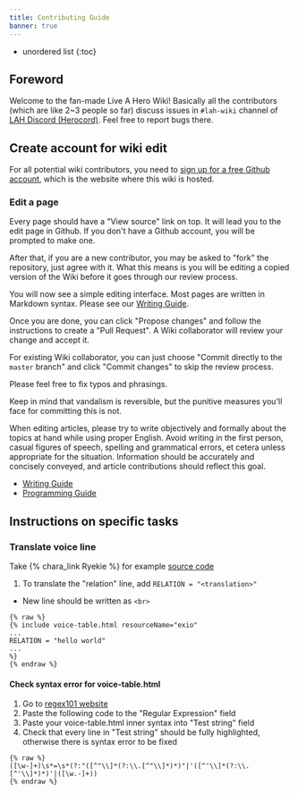 ```yaml
---
title: Contributing Guide
banner: true
---
```


* unordered list
{:toc}

## Foreword

Welcome to the fan-made Live A Hero Wiki! Basically all the contributors (which are like 2~3 people so far) discuss issues in `#lah-wiki` channel of [LAH Discord (Herocord)](https://discord.gg/zpc7PCk). Feel free to report bugs there.

## Create account for wiki edit

For all potential wiki contributors, you need to [sign up for a free Github account](https://github.com/join), which is the website where this wiki is hosted.

### Edit a page

Every page should have a "View source" link on top. It will lead you to the edit page in Github. If you don't have a Github account, you will be prompted to make one.

After that, if you are a new contributor, you may be asked to "fork" the repository, just agree with it. What this means is you will be editing a copied version of the Wiki before it goes through our review process.

You will now see a simple editing interface. Most pages are written in Markdown syntax. Please see our [Writing Guide](/contributing/writing/).

Once you are done, you can click "Propose changes" and follow the instructions to create a "Pull Request". A Wiki collaborator will review your change and accept it.

For existing Wiki collaborator, you can just choose "Commit directly to the `master` branch" and click "Commit changes" to skip the review process.

Please feel free to fix typos and phrasings.

Keep in mind that vandalism is reversible, but the punitive measures you'll face for committing this is not.

When editing articles, please try to write objectively and formally about the topics at hand while using proper English. Avoid writing in the first person, casual figures of speech, spelling and grammatical errors, et cetera unless appropriate for the situation. Information should be accurately and concisely conveyed, and article contributions should reflect this goal.

- [Writing Guide](/contributing/writing/)
- [Programming Guide](/contributing/programming/)

## Instructions on specific tasks

### Translate voice line

Take {% chara_link Ryekie %} for example [source code](https://github.com/liveahero-wiki/liveahero-wiki.github.io/blob/master/_charas/ryekie.md)

1. To translate the "relation" line, add `RELATION = "<translation>"`
  - New line should be written as `<br>`

```
{% raw %}
{% include voice-table.html resourceName="exio"
...
RELATION = "hello world"
...
%}
{% endraw %}
```

#### Check syntax error for voice-table.html

1. Go to [regex101 website](https://regex101.com/)
1. Paste the following code to the "Regular Expression" field
1. Paste your voice-table.html inner syntax into "Test string" field
1. Check that every line in "Test string" should be fully highlighted, otherwise there is syntax error to be fixed

```
{% raw %}
([\w-]+)\s*=\s*(?:"([^"\\]*(?:\\.[^"\\]*)*)"|'([^'\\]*(?:\\.[^'\\]*)*)'|([\w.-]+))
{% endraw %}
```

<!--### Translate skill name

Take {% chara_link Exio|h1 %} hero S1 skill for example:

1. Hover your mouse cursor over the skill name, you will see the skill id (an integer)
  - In this example, it is `1035101`
1. Go to [`_data/wiki/SkillNameTranslation.yml``](https://github.com/liveahero-wiki/liveahero-wiki.github.io/blob/master/_data/wiki/SkillNameTranslation.yml)
1. Add a new skill name translation like `1035101: "<new skill name>"`

### Fix auto-generated skill description

TODO

### Manually override a skill description

When the auto generated version is too long and simplifying by code is nearly impossible, we just override the description with a hand-written one

Take {% chara_link Exio|h1 %} hero S1 skill for example:

1. Hover your mouse cursor over the skill name, you will see the skill id (an integer)
  - In this example, it is `1035101`
1. Go to [`_data/wiki/SkillManualOverride.yml``](https://github.com/liveahero-wiki/liveahero-wiki.github.io/blob/master/_data/wiki/SkillManualOverride.yml)
1. Add a new hand-written skill description like `1035101: "<new skill description>"`
  - New line should be written as `<br>`
  - Double quote needs to be written as `\"`
-->
<!--

### Create page for new Hero `/charas/:name/`

1. Under `_charas/` directory, [create a new `name.md` file](https://github.com/liveahero-wiki/liveahero-wiki.github.io/new/master/_charas).  See [Hero file name convention](#hero-file-name-convention).
2. Copy the content of [akashi's page](https://raw.githubusercontent.com/liveahero-wiki/liveahero-wiki.github.io/master/_charas/akashi.md) into this file and edit accordingly.

#### Hero file name convention

- `name` should be lowercase of English name in official trailer.
- For single-word English name like `Akashi`, file name will be `akashi.md`
- For multi-word English name like `Polaris Mask`, replace whitespace with underscore (`_`), so it becomes `polaris_mask.md`.
- For name with `&` like `Kouki & Sirius`, replace `&` with `and`, so it becomes `kouki_and_sirius.md`.
-->
